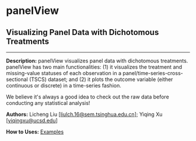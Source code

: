 # panelView

## Visualizing Panel Data with Dichotomous Treatments
---

**Description:** panelView visualizes panel data with dichotomous treatments. panelView has two main functionalities: (1) it visualizes the treatment and missing-value statuses of each observation in a panel/time-series-cross-sectional (TSCS) dataset; and (2) it plots the outcome variable (either continuous or discrete) in a time-series fashion.

We believe it's always a good idea to check out the raw data before conducting any statistical analysis!

**Authors:** Licheng Liu [<liulch.16@sem.tsinghua.edu.cn>]; Yiqing Xu [<yiqingxu@ucsd.edu>] 

**How to Uses:** [Examples](http://yiqingxu.org/software/panelView/panelview.html)


